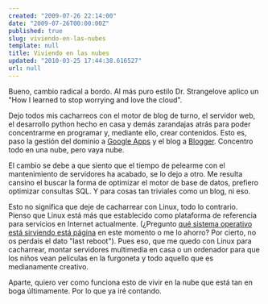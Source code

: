 ```yaml
---
created: "2009-07-26 22:14:00"
date: "2009-07-26T00:00:00Z"
published: true
slug: viviendo-en-las-nubes
template: null
title: Viviendo en las nubes
updated: "2010-03-25 17:44:38.616527"
url: null
---
```


Bueno, cambio radical a bordo. Al más puro estilo Dr. Strangelove aplico un "How I learned to stop worrying and love the cloud".

Dejo todos mis cacharreos con el motor de blog de turno, el servidor web, el desarrollo python hecho en casa y demás zarandajas atrás para poder concentrarme en programar y, mediante ello, crear contenidos. Esto es, paso la gestión del dominio a <a href="http://www.google.com/a/">Google Apps</a> y el blog a <a href="http://www.blogger.com/">Blogger</a>. Concentro todo en una nube, pero vaya nube.

El cambio se debe a que siento que el tiempo de pelearme con el mantenimiento de servidores ha acabado, se lo dejo a otro. Me resulta cansino el buscar la forma de optimizar el motor de base de datos, prefiero optimizar consultas SQL. Y para cosas tan triviales como un blog, ni eso.

Esto no significa que deje de cacharrear con Linux, todo lo contrario. Pienso que Linux está más que establecido como plataforma de referencia para servicios en Internet actualmente. (¿Pregunto <a href="http://toolbar.netcraft.com/site_report?url=http://googleblog.blogspot.com">qué sistema operativo está sirviendo está página</a> en este momento o me lo ahorro? Por cierto, no os perdais el dato "last reboot").
Pues eso, que me quedo con Linux para cacharrear, montar servidores multimedia en casa o un ordenador para que los niños vean películas en la furgoneta y todo aquello que es medianamente creativo.

Aparte, quiero ver como funciona esto de vivir en la nube que está tan en boga últimamente. Por lo que ya iré contando.
